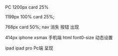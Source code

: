 PC 
1200px       card 25%

1199px    100%  card 25%;

768px     card 50%;
          nav 消失  按钮  出现

414px     iphone xsmax  手机端
          html font0-size 动态设置

ipad  ipad pro    Pc端 呈现